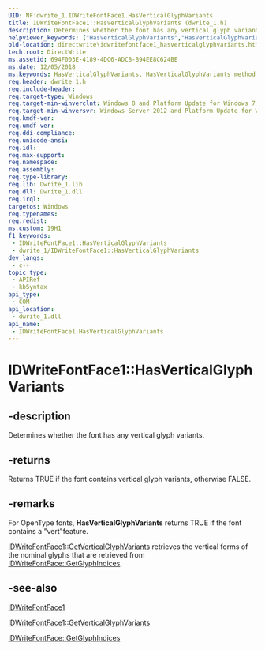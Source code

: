 ```yaml
---
UID: NF:dwrite_1.IDWriteFontFace1.HasVerticalGlyphVariants
title: IDWriteFontFace1::HasVerticalGlyphVariants (dwrite_1.h)
description: Determines whether the font has any vertical glyph variants.
helpviewer_keywords: ["HasVerticalGlyphVariants","HasVerticalGlyphVariants method [Direct Write]","HasVerticalGlyphVariants method [Direct Write]","IDWriteFontFace1 interface","IDWriteFontFace1 interface [Direct Write]","HasVerticalGlyphVariants method","IDWriteFontFace1.HasVerticalGlyphVariants","IDWriteFontFace1::HasVerticalGlyphVariants","directwrite.idwritefontface1_hasverticalglyphvariants","dwrite_1/IDWriteFontFace1::HasVerticalGlyphVariants"]
old-location: directwrite\idwritefontface1_hasverticalglyphvariants.htm
tech.root: DirectWrite
ms.assetid: 694F003E-4189-4DC6-ADC8-B94EE8C624BE
ms.date: 12/05/2018
ms.keywords: HasVerticalGlyphVariants, HasVerticalGlyphVariants method [Direct Write], HasVerticalGlyphVariants method [Direct Write],IDWriteFontFace1 interface, IDWriteFontFace1 interface [Direct Write],HasVerticalGlyphVariants method, IDWriteFontFace1.HasVerticalGlyphVariants, IDWriteFontFace1::HasVerticalGlyphVariants, directwrite.idwritefontface1_hasverticalglyphvariants, dwrite_1/IDWriteFontFace1::HasVerticalGlyphVariants
req.header: dwrite_1.h
req.include-header: 
req.target-type: Windows
req.target-min-winverclnt: Windows 8 and Platform Update for Windows 7 [desktop apps \| UWP apps]
req.target-min-winversvr: Windows Server 2012 and Platform Update for Windows Server 2008 R2 [desktop apps \| UWP apps]
req.kmdf-ver: 
req.umdf-ver: 
req.ddi-compliance: 
req.unicode-ansi: 
req.idl: 
req.max-support: 
req.namespace: 
req.assembly: 
req.type-library: 
req.lib: Dwrite_1.lib
req.dll: Dwrite_1.dll
req.irql: 
targetos: Windows
req.typenames: 
req.redist: 
ms.custom: 19H1
f1_keywords:
 - IDWriteFontFace1::HasVerticalGlyphVariants
 - dwrite_1/IDWriteFontFace1::HasVerticalGlyphVariants
dev_langs:
 - c++
topic_type:
 - APIRef
 - kbSyntax
api_type:
 - COM
api_location:
 - dwrite_1.dll
api_name:
 - IDWriteFontFace1.HasVerticalGlyphVariants
---
```


# IDWriteFontFace1::HasVerticalGlyphVariants


## -description

Determines whether the font has any vertical glyph variants.



## -returns

Returns TRUE if the font contains vertical glyph variants, otherwise FALSE.

## -remarks

For OpenType fonts, <b>HasVerticalGlyphVariants</b> returns TRUE if the font contains a "vert"feature. 


<a href="/windows/win32/api/dwrite_1/nf-dwrite_1-idwritefontface1-getverticalglyphvariants">IDWriteFontFace1::GetVerticalGlyphVariants</a> retrieves the vertical forms of the nominal glyphs that are retrieved from <a href="/windows/win32/api/dwrite/nf-dwrite-idwritefontface-getglyphindices">IDWriteFontFace::GetGlyphIndices</a>.

## -see-also

<a href="/windows/win32/api/dwrite_1/nn-dwrite_1-idwritefontface1">IDWriteFontFace1</a>



<a href="/windows/win32/api/dwrite_1/nf-dwrite_1-idwritefontface1-getverticalglyphvariants">IDWriteFontFace1::GetVerticalGlyphVariants</a>



<a href="/windows/win32/api/dwrite/nf-dwrite-idwritefontface-getglyphindices">IDWriteFontFace::GetGlyphIndices</a>

